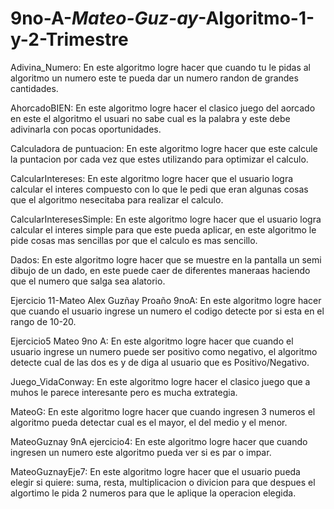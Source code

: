 # 9no-A-_Mateo-Guz-ay_-Algoritmo-1-y-2-Trimestre
Adivina_Numero: En este algoritmo logre hacer que cuando tu le pidas al algoritmo un numero este te pueda dar un numero randon de grandes cantidades.

AhorcadoBIEN: En este algoritmo logre hacer el clasico juego del aorcado en este el algoritmo el usuari no sabe cual es la palabra y este debe adivinarla con pocas oportunidades.

Calculadora de puntuacion: En este algoritmo logre hacer que este calcule la puntacion por cada vez que estes utilizando para optimizar el calculo.

CalcularIntereses:  En este algoritmo logre hacer que el usuario logra calcular el interes compuesto con lo que le pedi que eran algunas cosas que el algoritmo nesecitaba para realizar el calculo.

CalcularInteresesSimple: En este algoritmo logre hacer que el usuario logra calcular el interes simple para que este pueda aplicar, en este algoritmo le pide cosas mas sencillas por que el calculo es mas sencillo.

Dados: En este algoritmo logre hacer que se muestre en la pantalla un semi dibujo de un dado, en este puede caer de diferentes maneraas haciendo que el numero que salga sea alatorio.

Ejercicio 11-Mateo Alex Guzñay Proaño 9noA: En este algoritmo logre hacer que cuando el usuario ingrese un numero el codigo detecte por si esta en el rango de 10-20.

Ejercicio5 Mateo 9no A: En este algoritmo logre hacer que cuando el usuario ingrese un numero puede ser positivo como negativo, el algoritmo detecte cual de las dos es y de diga al usuario que es Positivo/Negativo.

Juego_VidaConway: En este algoritmo logre hacer el clasico juego que a muhos le parece interesante pero es mucha extrategia. 

MateoG: En este algoritmo logre hacer que cuando ingresen 3 numeros el algoritmo pueda detectar cual es el mayor, el del medio y el menor. 

MateoGuznay 9nA ejercicio4: En este algoritmo logre hacer que cuando ingresen un numero este algoritmo pueda ver si es par o impar.

MateoGuznayEje7:  En este algoritmo logre hacer que el usuario pueda elegir si quiere: suma, resta, multiplicacion o divicion para que despues el algortimo le pida 2 numeros para que le aplique la operacion elegida. 













